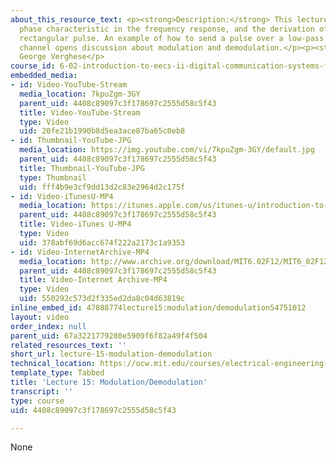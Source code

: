 ```yaml
---
about_this_resource_text: <p><strong>Description:</strong> This lecture introduces
  phase characteristic in the frequency response, and the derivation of DTFT for a
  rectangular pulse. An example of how to send a pulse over a low-pass and a bandpass
  channel opens discussion about modulation and demodulation.</p><p><strong>Instructor:</strong>
  George Verghese</p>
course_id: 6-02-introduction-to-eecs-ii-digital-communication-systems-fall-2012
embedded_media:
- id: Video-YouTube-Stream
  media_location: 7kpuZgm-3GY
  parent_uid: 4408c89097c3f178697c2555d58c5f43
  title: Video-YouTube-Stream
  type: Video
  uid: 20fe21b1990b8d5ea3ace87ba65c0eb8
- id: Thumbnail-YouTube-JPG
  media_location: https://img.youtube.com/vi/7kpuZgm-3GY/default.jpg
  parent_uid: 4408c89097c3f178697c2555d58c5f43
  title: Thumbnail-YouTube-JPG
  type: Thumbnail
  uid: fff4b9e3cf9dd13d2c83e2964d2c175f
- id: Video-iTunesU-MP4
  media_location: https://itunes.apple.com/us/itunes-u/introduction-to-eecs-ii-digital/id835987738
  parent_uid: 4408c89097c3f178697c2555d58c5f43
  title: Video-iTunes U-MP4
  type: Video
  uid: 378abf69d6acc674f222a2173c1a9353
- id: Video-InternetArchive-MP4
  media_location: http://www.archive.org/download/MIT6.02F12/MIT6_02F12_lec15_300k.mp4
  parent_uid: 4408c89097c3f178697c2555d58c5f43
  title: Video-Internet Archive-MP4
  type: Video
  uid: 550292c573d2f335ed2da8c04d63819c
inline_embed_id: 47088774lecture15:modulation/demodulation54751012
layout: video
order_index: null
parent_uid: 67a3221779280e5909f6f82a49f4f504
related_resources_text: ''
short_url: lecture-15-modulation-demodulation
technical_location: https://ocw.mit.edu/courses/electrical-engineering-and-computer-science/6-02-introduction-to-eecs-ii-digital-communication-systems-fall-2012/lecture-videos/lecture-15-modulation-demodulation
template_type: Tabbed
title: 'Lecture 15: Modulation/Demodulation'
transcript: ''
type: course
uid: 4408c89097c3f178697c2555d58c5f43

---
```

None